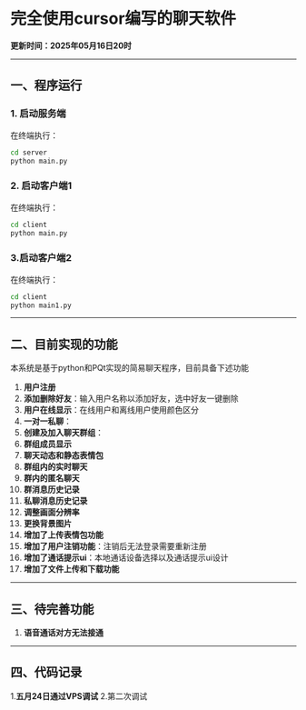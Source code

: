 # 完全使用cursor编写的聊天软件

**更新时间：2025年05月16日20时**

------

## 一、程序运行
### 1. 启动服务端
在终端执行：

```bash
cd server
python main.py
```
### 2. 启动客户端1
在终端执行：
```bash
cd client
python main.py
```
### 3.启动客户端2
在终端执行：
```bash
cd client
python main1.py
```

------
## 二、目前实现的功能
本系统是基于python和PQt实现的简易聊天程序，目前具备下述功能
1. **用户注册**
2. **添加删除好友**：输入用户名称以添加好友，选中好友一键删除
3. **用户在线显示**：在线用户和离线用户使用颜色区分
4. **一对一私聊**：
5. **创建及加入聊天群组**：
6. **群组成员显示**
7. **聊天动态和静态表情包**
8. **群组内的实时聊天**
9. **群内的匿名聊天**
10. **群消息历史记录**
11. **私聊消息历史记录**
12. **调整画面分辨率**
13. **更换背景图片**
14. **增加了上传表情包功能**
15. **增加了用户注销功能**：注销后无法登录需要重新注册
16. **增加了通话提示ui**：本地通话设备选择以及通话提示ui设计
17. **增加了文件上传和下载功能**
------
## 三、待完善功能
1. **语音通话对方无法接通**



------
## 四、代码记录
1.**五月24日通过VPS调试**
2.第二次调试